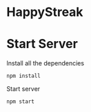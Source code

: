 # HappyStreak

# Start Server
Install all the dependencies
```
npm install
```

Start server
```
npm start
```
